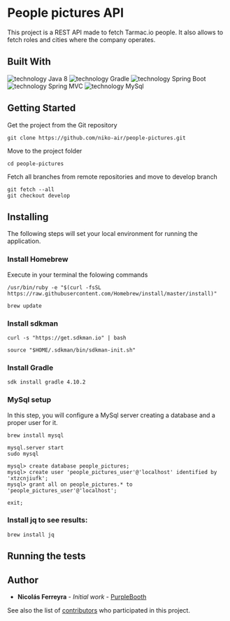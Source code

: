 # People pictures API

This project is a REST API made to fetch Tarmac.io people. It also allows to fetch roles and cities where the company operates.

## Built With

![technology Java 8](https://img.shields.io/badge/technology-Java%208-green.svg)
![technology Gradle](https://img.shields.io/badge/technology-Gradle-blue.svg)
![technology Spring Boot](https://img.shields.io/badge/technology-spring--boot-red.svg)
![technology Spring MVC](https://img.shields.io/badge/technology-spring--mvc-green.svg)
![technology MySql](https://img.shields.io/badge/technology-mysql-lightgrey.svg)

## Getting Started

Get the project from the Git repository
```
git clone https://github.com/niko-air/people-pictures.git
```

Move to the project folder
```
cd people-pictures 
```

Fetch all branches from remote repositories and move to develop branch
```
git fetch --all
git checkout develop
```

## Installing
The following steps will set your local environment for running the application.

### Install Homebrew

Execute in your terminal the folowing commands

```
/usr/bin/ruby -e "$(curl -fsSL https://raw.githubusercontent.com/Homebrew/install/master/install)"

brew update
```

### Install sdkman
```
curl -s "https://get.sdkman.io" | bash

source "$HOME/.sdkman/bin/sdkman-init.sh"
```


### Install Gradle
```
sdk install gradle 4.10.2
```

### MySql setup
In this step, you will configure a MySql server creating a database and a proper user for it.
```
brew install mysql

mysql.server start
sudo mysql

mysql> create database people_pictures;
mysql> create user 'people_pictures_user'@'localhost' identified by 'xtzcnjiufk';
mysql> grant all on people_pictures.* to 'people_pictures_user'@'localhost';

exit;
```


### Install jq to see results:
```
brew install jq
```

## Running the tests


## Author

* **Nicolás Ferreyra** - *Initial work* - [PurpleBooth](https://github.com/niko-air)

See also the list of [contributors](https://github.com/your/project/contributors) who participated in this project.

